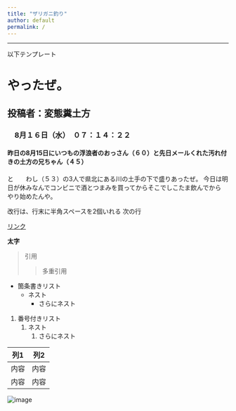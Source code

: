 ```yaml
---
title: "ザリガニ釣り"
author: default
permalink: /
---
```







---

以下テンプレート

# やったぜ。
## 投稿者：変態糞土方
### 　8月１６日（水）　０７：１４：２２
#### 昨日の8月15日にいつもの浮浪者のおっさん（６０）と先日メールくれた汚れ付きの土方の兄ちゃん（４５）
と　　わし（５３）の3人で県北にある川の土手の下で盛りあったぜ。  今日は明日が休みなんでコンビニで酒とつまみを買ってからそこでしこたま飲んでから　　やり始めたんや。


改行は、行末に半角スペースを2個いれる
次の行

[リンク](https://www.google.co.jp/)

**太字**

> 引用
>> 多重引用


- 箇条書きリスト
  - ネスト
    - さらにネスト


1. 番号付きリスト
   1. ネスト
      1. さらにネスト


| 列1  | 列2  |
|-----|-----|
| 内容  | 内容  |
| 内容  | 内容  |

![image](/GHPages_WebSite/assets/images/logo-150.png)
